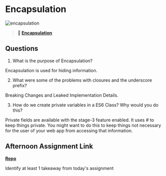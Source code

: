 # Encapsulation

![encapsulation](https://bcw.blob.core.windows.net/public/img/journals/5838157482080222)

> **📖 [Encapsulation](https://codeworksacademy.com/fs-student-guide/resources/wk3/02-Encapsulation)**

## Questions

1. What is the purpose of Encapsulation?

Encapsulation is used for hiding information.

2. What were some of the problems with closures and the underscore prefix?

Breaking Changes and Leaked Implementation Details.

3. How do we create private variables in a ES6 Class? Why would you do this?

Private fields are available with the stage-3 feature enabled. It uses # to keep things private. You might want to do this to keep things not necessary for the user of your web app from accessing that information.


## Afternoon Assignment Link

**[Repo](https://github.com/tylertruman/vendr)**

Identify at least 1 takeaway from today's assignment
